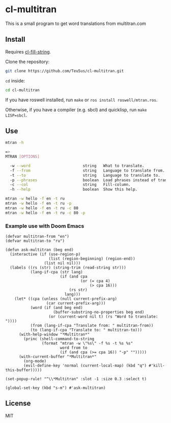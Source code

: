 # cl-multitran

This is a small program to get word translations from multitran.com

## Install

Requires [cl-fill-string](https://github.com/Teu5us/cl-fill-string).

Clone the repository:

```sh
git clone https://github.com/Teu5us/cl-multitran.git
```

`cd` inside:

```sh
cd cl-multitran
```

If you have roswell installed, run `make` or `ros install roswell/mtran.ros`.

Otherwise, if you have a compiler (e.g. sbcl) and quicklisp, run `make LISP=sbcl`.

## Use

```sh
mtran -h

=>
MTRAN [OPTIONS]

  -w --word                       string   What to translate.
  -f --from                       string   Language to translate from.
  -t --to                         string   Language to translate to.
  -p --phrases                    boolean  Load phrases instead of translations.
  -c --col                        string   Fill-column.
  -h --help                       boolean  Show this help.
```

```sh
mtran -w hello -f en -t ru
mtran -w hello -f en -t ru -p
mtran -w hello -f en -t ru -c 80
mtran -w hello -f en -t ru -c 80 -p
```

### Example use with Doom Emacs

```emacs-lisp
(defvar multitran-from "en")
(defvar multitran-to "ru")

(defun ask-multitran (beg end)
  (interactive (if (use-region-p)
                   (list (region-beginning) (region-end))
                 (list nil nil)))
  (labels ((rs (str) (string-trim (read-string str)))
           (lang-if-cpa (str lang)
                        (if (and cpa
                                 (or (= cpa 4)
                                     (> cpa 16)))
                            (rs str)
                          lang)))
    (let* ((cpa (unless (null current-prefix-arg)
                  (car current-prefix-arg)))
           (word (if (and beg end)
                     (buffer-substring-no-properties beg end)
                   (or (current-word nil t) (rs "Word to translate: "))))
           (from (lang-if-cpa "Translate from: " multitran-from))
           (to (lang-if-cpa "Translate to: " multitran-to)))
      (with-help-window "*Multitran*"
        (princ (shell-command-to-string
                (format "mtran -w \"%s\" -f %s -t %s %s"
                        word from to
                        (if (and cpa (>= cpa 16)) "-p" "")))))
      (with-current-buffer "*Multitran*"
        (org-mode)
        (evil-define-key 'normal (current-local-map) (kbd "q") #'kill-this-buffer)))))

(set-popup-rule! "^\\*Multitran" :slot -1 :size 0.3 :select t)

(global-set-key (kbd "s-m") #'ask-multitran)
```

## License

MIT
